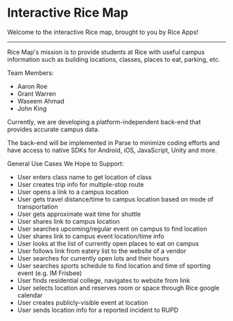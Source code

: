 Interactive Rice Map
====================

Welcome to the interactive Rice map, brought to you by Rice Apps!

-------------------------------------------

Rice Map's mission is to provide students at Rice with useful campus information such as building locations, classes, places to eat, parking, etc.

Team Members:
- Aaron Roe
- Grant Warren
- Waseem Ahmad
- John King

Currently, we are developing a platform-independent back-end that provides accurate campus data. 

The back-end will be implemented in Parse to minimize coding efforts and have access to native SDKs for Android, iOS, JavaScript, Unity and more.


General Use Cases We Hope to Support:
- User enters class name to get location of class
- User creates trip info for multiple-stop route
- User opens a link to a campus location
- User gets travel distance/time to campus location based on mode of transportation
- User gets approximate wait time for shuttle
- User shares link to campus location
- User searches upcoming/regular event on campus to find location
- User shares link to campus event location/time info
- User looks at the list of currently open places to eat on campus
- User follows link from eatery list to the website of a vendor
- User searches for currently open lots and their hours
- User searches sports schedule to find location and time of sporting event (e.g. IM Frisbee)
- User finds residential college, navigates to website from link
- User selects location and reserves room or space through Rice google calendar
- User creates publicly-visible event at location
- User sends location info for a reported incident to RUPD
